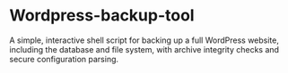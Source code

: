 # Wordpress-backup-tool
A simple, interactive shell script for backing up a full WordPress website, including the database and file system, with archive integrity checks and secure configuration parsing. 
